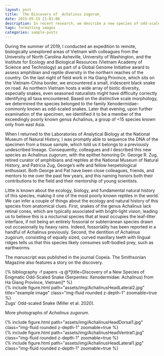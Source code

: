 ```yaml
---
layout: post
title:  The Discovery of _Achalinus zugorum_
date: 2015-05-15 21:01:00
description: In recent research, we describe a new species of odd-scaled snake discovered during 2019 field work in Vietnam.
tags: formatting images
categories: sample-posts
---
```


During the summer of 2019, I conducted an expedition to remote, biologically unexplored areas of Vietnam with colleagues from the University of North Carolina Asheville, University of Washington, and the Institute for Ecology and Biological Resources (Vietnam Academy of Science and Technology) as part of a Global Genome Initiative award to assess amphibian and reptile diversity in the northern reaches of the country. On the last night of field work in Ha Giang Province, which sits on the Vietnam-China border, we encountered a small, iridescent black snake on road. As northern Vietnam hosts a wide array of biotic diversity, especially snakes, even seasoned naturalists might have difficulty correctly identifying all taxa encountered. Based on the distinctive scale morphology, we determined the species belonged to the family Xenodermidae– commonly known as odd-scaled snakes. Later that evening, upon further examination of the specimen, we identified it to be a member of the exceedingly poorly known genus Achalinus, a group of <15 species known only from east Asia. 

When I returned to the Laboratories of Analytical Biology at the National Museum of Natural History, I was promptly able to sequence the DNA of the specimen from a tissue sample, which told us it belongs to a previously undescribed lineage. Consequently, colleagues and I described this new species as Achalinus zugorum, with the epithet honoring Dr. George R. Zug, retired curator of amphibians and reptiles at the National Museum of Natural History, and Patricia Zug, George’s wife and fellow herpetological enthusiast. Both George and Pat have been close colleagues, friends, and mentors to me over the past few years, and this naming honors both their contributions to the field and their mentorship of young scientists. 

Little is known about the ecology, biology, and fundamental natural history of this species, making it one of the most poorly known reptiles in the world. We can infer a couple of things about the ecology and natural history of this species from anatomical clues. First, snakes of the genus Achalinus lack retinal cones, which are typically associated with bright-light vision, leading us to believe this is a nocturnal species that at least occupies the leaf-litter interface, if not being an entirely fossorial or subterranean species drawn out occasionally by heavy rains. Indeed, fossoriality has been reported in a handful of Achalinus previously. Second, the dentition of Achalinus zugorum, consisting of equally sized, curved maxillary teeth with lingual ridges tells us that this species likely consumes soft-bodied prey, such as earthworms. 

The manuscript was published in the journal Copeia. The Smithsonian Magazine also features a story on the discovery. 

<div class="publications">
  {% bibliography -f papers -q @*[title=Discovery of a New Species of Enigmatic Odd-Scaled Snake (Serpentes: Xenodermidae: Achalinus) from Ha Giang Province, Vietnam]* %}

</div>
<div class="row">
    <div class="col-sm mt-3 mt-md-0">
        {% include figure.html path="assets/img/AchalinusHeadLateral2.jpg" title="example image" class="img-fluid rounded z-depth-1" zoomable=true %}
    </div>
</div>
<div class="caption">
    Zugs' Odd-scaled Snake (Miller et al. 2020).
</div>

More photographs of _Achalinus zugorum_.

<div class="row mt-3">
    <div class="col-sm mt-3 mt-md-0">
        {% include figure.html path="assets/img/AchalinusHeadDorsal1.jpg" class="img-fluid rounded z-depth-1" zoomable=true %}
    </div>
    <div class="col-sm mt-3 mt-md-0">
        {% include figure.html path="assets/img/AchalinusHeadVentral1.jpg" class="img-fluid rounded z-depth-1" zoomable=true %}
    </div>
    <div class="col-sm mt-3 mt-md-0">
        {% include figure.html path="assets/img/AchalinusHeadLateral1.jpg" class="img-fluid rounded z-depth-1" zoomable=true %}
    </div>
</div>
